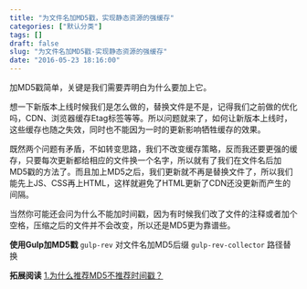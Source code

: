 ```yaml
---
title: "为文件名加MD5戳，实现静态资源的强缓存"
categories: ["默认分类"]
tags: []
draft: false
slug: "为文件名加MD5戳-实现静态资源的强缓存"
date: "2016-05-23 18:16:00"
---
```


加MD5戳简单，关键是我们需要弄明白为什么要加上它。

想一下新版本上线时候我们是怎么做的，替换文件是不是，记得我们之前做的优化吗，CDN、浏览器缓存Etag标签等等。所以问题就来了，如何让新版本上线时，这些缓存也随之失效，同时也不能因为一时的更新影响牺牲缓存的效果。

既然两个问题有矛盾，不如转变思路，我们不改变缓存策略，反而我还要更强的缓存，只要每次更新都给相应的文件换一个名字，所以就有了我们在文件名后加MD5戳的方法了。而且加上MD5之后，我们更新就不再是替换文件了，所以我们能先上JS、CSS再上HTML，这样就避免了HTML更新了CDN还没更新而产生的间隔。

当然你可能还会问为什么不能加时间戳，因为有时候我们改了文件的注释或者加个空格，压缩之后的文件并不会改变，所以还是MD5更为靠谱些。

**使用Gulp加MD5戳**
`gulp-rev` 对文件名加MD5后缀
`gulp-rev-collector` 路径替换

**拓展阅读**
[1.为什么推荐MD5不推荐时间戳？][1]


  [1]: http://www.oplinjie.cn/2016/06/13/%E4%B8%BA%E4%BB%80%E4%B9%88%E6%8E%A8%E8%8D%90MD5%E4%B8%8D%E6%8E%A8%E8%8D%90%E6%97%B6%E9%97%B4%E6%88%B3/
